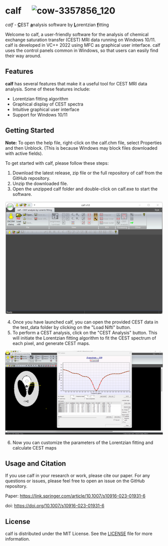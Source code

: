 # calf &nbsp;&nbsp;&nbsp;    ![cow-3357856_120](https://user-images.githubusercontent.com/3669480/196395829-4d63d17e-ba41-41d1-ae98-b3408c967dd6.jpg)

*calf* - <ins>**C**</ins>EST <ins>**a**</ins>nalysis software by <ins>**L**</ins>orentzian <ins>**f**</ins>itting

Welcome to calf, a user-friendly software for the analysis of chemical exchange saturation transfer (CEST) MRI data running on Windows 10/11. calf is developed in VC++ 2022 using MFC as graphical user interface. calf uses the control panels common in Windows, so that users can easily find their way around.

## Features
**calf** has several features that make it a useful tool for CEST MRI data analysis. Some of these features include:

- Lorentzian fitting algorithm
- Graphical display of CEST spectra
- Intuitive graphical user interface
- Support for Windows 10/11

## Getting Started

**Note:** To open the help file, right-click on the calf.chm file, select Properties and then Unblock. (This is because Windows may block files downloaded with active fields).



To get started with calf, please follow these steps:

1. Download the latest release, zip file or the full repository of calf from the GitHub repository.
2. Unzip the downloaded file.
3. Open the unzipped calf folder and double-click on calf.exe to start the software.

![](assets/img_1.png)

4. Once you have launched calf, you can open the provided CEST data in the test_data folder by clicking on the "Load Nifti" button.
5. To perform a CEST analysis, click on the "CEST Analysis" button. This will initiate the Lorentzian fitting algorithm to fit the CEST spectrum of each pixel, and generate CEST maps.

![](assets/img_2.png)

6. Now you can customize the parameters of the Lorentzian fitting and calculate CEST maps

## Usage and Citation
If you use calf in your research or work, please cite our paper. For any questions or issues, please feel free to open an issue on the GitHub repository.

Paper: <https://link.springer.com/article/10.1007/s10916-023-01931-6>

doi: <https://doi.org/10.1007/s10916-023-01931-6>

## License
calf is distributed under the MIT License. See the [LICENSE](LICENSE) file for more information.
